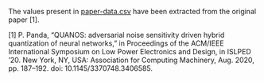 The values present in [paper-data.csv](paper-data.csv) have been extracted from the original paper [1].

[1] P. Panda, “QUANOS: adversarial noise sensitivity driven hybrid quantization of neural networks,” in Proceedings of the ACM/IEEE International Symposium on Low Power Electronics and Design, in ISLPED ’20. New York, NY, USA: Association for Computing Machinery, Aug. 2020, pp. 187–192. doi: 10.1145/3370748.3406585.
